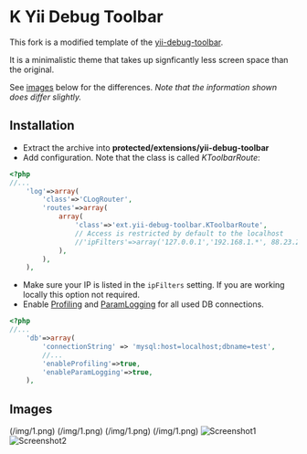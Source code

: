 K Yii Debug Toolbar
=================

This fork is a modified template of the [yii-debug-toolbar](https://github.com/malyshev/yii-debug-toolbar). 

It is a minimalistic theme that takes up signficantly less screen space than the original.

See [images](#images) below for the differences. *Note that the information shown does differ slightly.*

## Installation

* Extract the archive into **protected/extensions/yii-debug-toolbar**
* Add configuration. Note that the class is called *KToolbarRoute*:

```php
<?php
//...
    'log'=>array(
        'class'=>'CLogRouter',
        'routes'=>array(
            array(
                'class'=>'ext.yii-debug-toolbar.KToolbarRoute',
                // Access is restricted by default to the localhost
                //'ipFilters'=>array('127.0.0.1','192.168.1.*', 88.23.23.0/24),
            ),
        ),
    ),
```

* Make sure your IP is listed in the `ipFilters` setting. If you are working locally this option not required.
* Enable [Profiling](http://www.yiiframework.com/doc/api/1.1/CDbConnection#enableProfiling-detail "") and [ParamLogging](http://www.yiiframework.com/doc/api/1.1/CDbConnection#enableParamLogging-detail "") for all used DB connections.

```php
<?php
//...
	'db'=>array(
	    'connectionString' => 'mysql:host=localhost;dbname=test',
	    //...
	    'enableProfiling'=>true,
	    'enableParamLogging'=>true,
	),
```

## Images
(/img/1.png)
(/img/1.png)
(/img/1.png)
(/img/1.png)
<img src="http://farm7.static.flickr.com/6177/6168425725_87de9089e7_z.jpg" alt="Screenshot1" />
<img src="http://farm8.staticflickr.com/7034/6417218835_21f8c4a558_z.jpg" alt="Screenshot2" />


